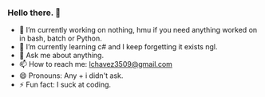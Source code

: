 ### Hello there. 👀

- 🔭 I’m currently working on nothing, hmu if you need anything worked on in bash, batch or Python.
- 🌱 I’m currently learning c# and I keep forgetting it exists ngl.
- 💬 Ask me about anything.
- 📫 How to reach me: lchavez3509@gmail.com
- 😄 Pronouns: Any + i didn't ask.
- ⚡ Fun fact: I suck at coding.
